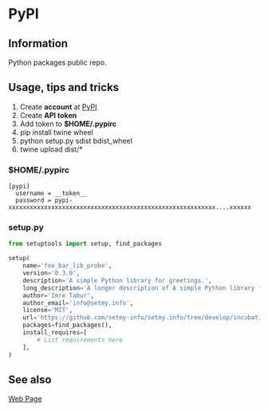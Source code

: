 # PyPI

## Information

Python packages public repo.

## Usage, tips and tricks

1. Create **account** at [PyPI](https://pypi.org)
2. Create **API token**
3. Add token to **$HOME/.pypirc**
4. pip install twine wheel
5. python setup.py sdist bdist_wheel
6. twine upload dist/*

### $HOME/.pypirc

```
[pypi]
  username = __token__
  password = pypi-xxxxxxxxxxxxxxxxxxxxxxxxxxxxxxxxxxxxxxxxxxxxxxxxxxxxxxxxxx....xxxxxx
```

### setup.py

````python
from setuptools import setup, find_packages

setup(
    name='foo_bar_lib_probe',
    version='0.3.0',
    description='A simple Python library for greetings.',
    long_description='A longer description of A simple Python library for greetings.',
    author='Imre Tabur',
    author_email='info@setmy.info',
    license='MIT',
    url='https://github.com/setmy-info/setmy.info/tree/develop/incubation/foo_bar_lib_probe',
    packages=find_packages(),
    install_requires=[
        # List requirements here
    ],
)
````

## See also

[Web Page](https://pypi.org)
